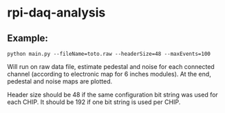 # rpi-daq-analysis


## Example:

```python main.py --fileName=toto.raw --headerSize=48 --maxEvents=100```

Will run on raw data file, estimate pedestal and noise for each connected channel (according to electronic map for 6 inches modules). At the end, pedestal and noise maps are plotted.

Header size should be 48 if the same configuration bit string was used for each CHIP. It should be 192 if one bit string is used per CHIP. 
